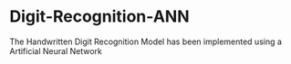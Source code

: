 # Digit-Recognition-ANN
The Handwritten Digit Recognition Model has been implemented using a Artificial  Neural Network
